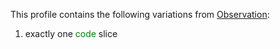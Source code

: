 This profile contains the following variations from [Observation](http://hl7.org/fhir/STU3/bodyheight):

1. exactly one <span style='color:green'>code</span> 
   slice
